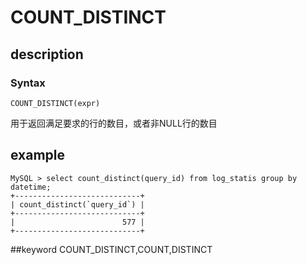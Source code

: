 # COUNT_DISTINCT
## description
### Syntax

`COUNT_DISTINCT(expr)`


用于返回满足要求的行的数目，或者非NULL行的数目

## example

```
MySQL > select count_distinct(query_id) from log_statis group by datetime;
+----------------------------+
| count_distinct(`query_id`) |
+----------------------------+
|                        577 |
+----------------------------+
```
##keyword
COUNT_DISTINCT,COUNT,DISTINCT
